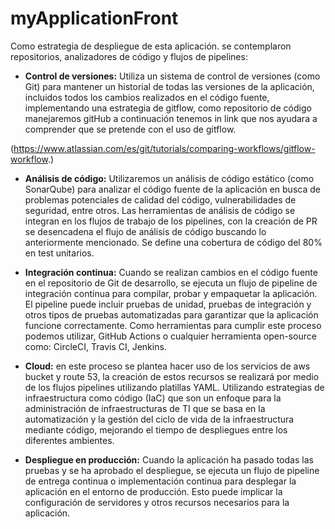 # myApplicationFront

Como estrategia de despliegue de esta aplicación. se contemplaron repositorios, analizadores de código y flujos de pipelines:

- **Control de versiones:** Utiliza un sistema de control de versiones (como Git) para mantener un historial
de todas las versiones de la aplicación, incluidos todos los cambios realizados en el código fuente, 
implementando una estrategia de gitflow, como repositorio de código manejaremos gitHub a continuación
tenemos in link que nos ayudara a comprender que se pretende con el uso de gitflow.

(https://www.atlassian.com/es/git/tutorials/comparing-workflows/gitflow-workflow.)

- **Análisis de código:** Utilizaremos un análisis de código estático (como SonarQube) para analizar el código fuente
de la aplicación en busca de problemas potenciales de calidad del código, vulnerabilidades de seguridad,
entre otros. Las herramientas de análisis de código se integran en los flujos de trabajo de los pipelines,
con la creación de PR se desencadena el flujo de análisis de código buscando lo anteriormente mencionado.
Se define una cobertura de código del 80% en test unitarios.  

- **Integración continua:** Cuando se realizan cambios en el código fuente en el repositorio de Git de desarrollo,
se ejecuta un flujo de pipeline de integración continua para compilar, probar y empaquetar la aplicación.
El pipeline puede incluir pruebas de unidad, pruebas de integración y otros tipos de pruebas automatizadas
para garantizar que la aplicación funcione correctamente.
Como herramientas para cumplir este proceso podemos utilizar, GitHub Actions o cualquier herramienta open-source como:
CircleCI, Travis CI, Jenkins.

- **Cloud:** en este proceso se plantea hacer uso de los servicios de aws bucket y route 53,
la creación de estos recursos se realizará por medio de los flujos pipelines utilizando platillas YAML.
Utilizando estrategias de infraestructura como código (IaC) que son un enfoque para la administración de 
infraestructuras de TI que se basa en la automatización y la gestión del ciclo de vida de la infraestructura mediante código, 
mejorando el tiempo de despliegues entre los diferentes ambientes.

- **Despliegue en producción:** Cuando la aplicación ha pasado todas las pruebas y se ha aprobado el despliegue,
se ejecuta un flujo de pipeline de entrega continua o implementación continua para desplegar la aplicación
en el entorno de producción.
Esto puede implicar la configuración de servidores y otros recursos necesarios para la aplicación.
